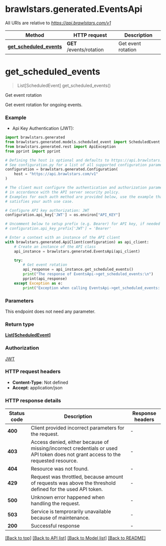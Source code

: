 # brawlstars.generated.EventsApi

All URIs are relative to *https://api.brawlstars.com/v1*

Method | HTTP request | Description
------------- | ------------- | -------------
[**get_scheduled_events**](EventsApi.md#get_scheduled_events) | **GET** /events/rotation | Get event rotation


# **get_scheduled_events**
> List[ScheduledEvent] get_scheduled_events()

Get event rotation

Get event rotation for ongoing events.

### Example

* Api Key Authentication (JWT):

```python
import brawlstars.generated
from brawlstars.generated.models.scheduled_event import ScheduledEvent
from brawlstars.generated.rest import ApiException
from pprint import pprint

# Defining the host is optional and defaults to https://api.brawlstars.com/v1
# See configuration.py for a list of all supported configuration parameters.
configuration = brawlstars.generated.Configuration(
    host = "https://api.brawlstars.com/v1"
)

# The client must configure the authentication and authorization parameters
# in accordance with the API server security policy.
# Examples for each auth method are provided below, use the example that
# satisfies your auth use case.

# Configure API key authorization: JWT
configuration.api_key['JWT'] = os.environ["API_KEY"]

# Uncomment below to setup prefix (e.g. Bearer) for API key, if needed
# configuration.api_key_prefix['JWT'] = 'Bearer'

# Enter a context with an instance of the API client
with brawlstars.generated.ApiClient(configuration) as api_client:
    # Create an instance of the API class
    api_instance = brawlstars.generated.EventsApi(api_client)

    try:
        # Get event rotation
        api_response = api_instance.get_scheduled_events()
        print("The response of EventsApi->get_scheduled_events:\n")
        pprint(api_response)
    except Exception as e:
        print("Exception when calling EventsApi->get_scheduled_events: %s\n" % e)
```



### Parameters

This endpoint does not need any parameter.

### Return type

[**List[ScheduledEvent]**](ScheduledEvent.md)

### Authorization

[JWT](../README.md#JWT)

### HTTP request headers

 - **Content-Type**: Not defined
 - **Accept**: application/json

### HTTP response details

| Status code | Description | Response headers |
|-------------|-------------|------------------|
**400** | Client provided incorrect parameters for the request. |  -  |
**403** | Access denied, either because of missing/incorrect credentials or used API token does not grant access to the requested resource.  |  -  |
**404** | Resource was not found. |  -  |
**429** | Request was throttled, because amount of requests was above the threshold defined for the used API token.  |  -  |
**500** | Unknown error happened when handling the request. |  -  |
**503** | Service is temprorarily unavailable because of maintenance. |  -  |
**200** | Successful response |  -  |

[[Back to top]](#) [[Back to API list]](../README.md#documentation-for-api-endpoints) [[Back to Model list]](../README.md#documentation-for-models) [[Back to README]](../README.md)

